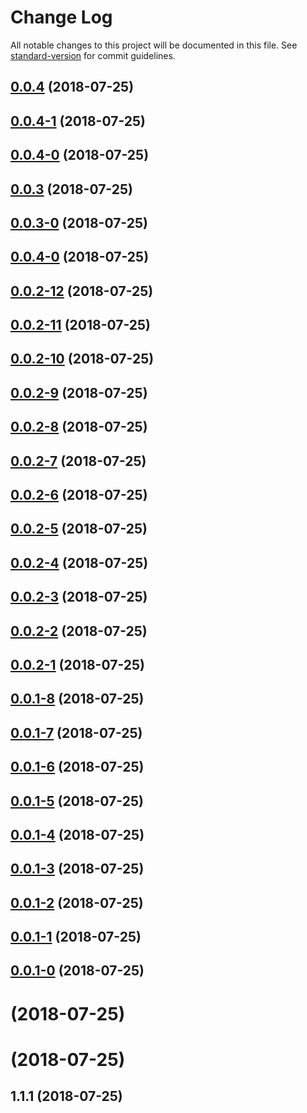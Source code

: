 # Change Log

All notable changes to this project will be documented in this file. See [standard-version](https://github.com/conventional-changelog/standard-version) for commit guidelines.

<a name="0.0.4"></a>
## [0.0.4](https://github.com/qinyuanbin/redux-adapter/compare/v0.0.4-1...v0.0.4) (2018-07-25)



<a name="0.0.4-1"></a>
## [0.0.4-1](https://github.com/qinyuanbin/redux-adapter/compare/v0.0.3...v0.0.4-1) (2018-07-25)



<a name="0.0.4-0"></a>
## [0.0.4-0](https://github.com/qinyuanbin/redux-adapter/compare/v0.0.3...v0.0.4-0) (2018-07-25)



<a name="0.0.3"></a>
## [0.0.3](https://github.com/qinyuanbin/redux-adapter/compare/v0.0.3-0...v0.0.3) (2018-07-25)



<a name="0.0.3-0"></a>
## [0.0.3-0](https://github.com/qinyuanbin/redux-adapter/compare/v0.0.4-0...v0.0.3-0) (2018-07-25)



<a name="0.0.4-0"></a>
## [0.0.4-0](https://github.com/qinyuanbin/redux-adapter/compare/v0.0.2-12...v0.0.4-0) (2018-07-25)



<a name="0.0.2-12"></a>
## [0.0.2-12](https://github.com/qinyuanbin/redux-adapter/compare/v0.0.2-11...v0.0.2-12) (2018-07-25)



<a name="0.0.2-11"></a>
## [0.0.2-11](https://github.com/qinyuanbin/redux-adapter/compare/v0.0.2-10...v0.0.2-11) (2018-07-25)



<a name="0.0.2-10"></a>
## [0.0.2-10](https://github.com/qinyuanbin/redux-adapter/compare/v0.0.2-9...v0.0.2-10) (2018-07-25)



<a name="0.0.2-9"></a>
## [0.0.2-9](https://github.com/qinyuanbin/redux-adapter/compare/v0.0.2-8...v0.0.2-9) (2018-07-25)



<a name="0.0.2-8"></a>
## [0.0.2-8](https://github.com/qinyuanbin/redux-adapter/compare/v0.0.2-7...v0.0.2-8) (2018-07-25)



<a name="0.0.2-7"></a>
## [0.0.2-7](https://github.com/qinyuanbin/redux-adapter/compare/v0.0.2-6...v0.0.2-7) (2018-07-25)



<a name="0.0.2-6"></a>
## [0.0.2-6](https://github.com/qinyuanbin/redux-adapter/compare/v0.0.2-5...v0.0.2-6) (2018-07-25)



<a name="0.0.2-5"></a>
## [0.0.2-5](https://github.com/qinyuanbin/redux-adapter/compare/v0.0.2-4...v0.0.2-5) (2018-07-25)



<a name="0.0.2-4"></a>
## [0.0.2-4](https://github.com/qinyuanbin/redux-adapter/compare/v0.0.2-3...v0.0.2-4) (2018-07-25)



<a name="0.0.2-3"></a>
## [0.0.2-3](https://github.com/qinyuanbin/redux-adapter/compare/v0.0.2-2...v0.0.2-3) (2018-07-25)



<a name="0.0.2-2"></a>
## [0.0.2-2](https://github.com/qinyuanbin/redux-adapter/compare/v0.0.2-1...v0.0.2-2) (2018-07-25)



<a name="0.0.2-1"></a>
## [0.0.2-1](https://github.com/qinyuanbin/redux-adapter/compare/v0.0.1-8...v0.0.2-1) (2018-07-25)



<a name="0.0.1-8"></a>
## [0.0.1-8](https://github.com/qinyuanbin/redux-adapter/compare/v0.0.1-7...v0.0.1-8) (2018-07-25)



<a name="0.0.1-7"></a>
## [0.0.1-7](https://github.com/qinyuanbin/redux-adapter/compare/v0.0.1-6...v0.0.1-7) (2018-07-25)



<a name="0.0.1-6"></a>
## [0.0.1-6](https://github.com/qinyuanbin/redux-adapter/compare/v0.0.1-5...v0.0.1-6) (2018-07-25)



<a name="0.0.1-5"></a>
## [0.0.1-5](https://github.com/qinyuanbin/redux-adapter/compare/v0.0.1-4...v0.0.1-5) (2018-07-25)



<a name="0.0.1-4"></a>
## [0.0.1-4](https://github.com/qinyuanbin/redux-adapter/compare/v0.0.1-3...v0.0.1-4) (2018-07-25)



<a name="0.0.1-3"></a>
## [0.0.1-3](https://github.com/qinyuanbin/redux-adapter/compare/v0.0.1-2...v0.0.1-3) (2018-07-25)



<a name="0.0.1-2"></a>
## [0.0.1-2](https://github.com/qinyuanbin/redux-adapter/compare/v0.0.1-1...v0.0.1-2) (2018-07-25)



<a name="0.0.1-1"></a>
## [0.0.1-1](https://github.com/qinyuanbin/redux-adapter/compare/v0.0.1-0...v0.0.1-1) (2018-07-25)



<a name="0.0.1-0"></a>
## [0.0.1-0](https://github.com/qinyuanbin/redux-adapter/compare/v1.1.1...v0.0.1-0) (2018-07-25)



<a name=""></a>
# [](https://github.com/qinyuanbin/redux-adapter/compare/v1.1.1...v) (2018-07-25)



<a name=""></a>
# [](https://github.com/qinyuanbin/redux-adapter/compare/v1.1.1...v) (2018-07-25)



<a name="1.1.1"></a>
## 1.1.1 (2018-07-25)
